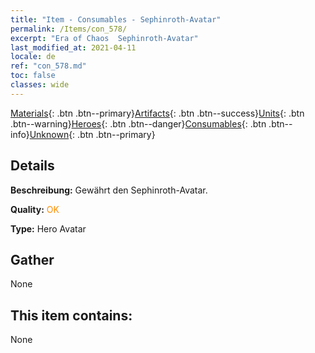 ```yaml
---
title: "Item - Consumables - Sephinroth-Avatar"
permalink: /Items/con_578/
excerpt: "Era of Chaos  Sephinroth-Avatar"
last_modified_at: 2021-04-11
locale: de
ref: "con_578.md"
toc: false
classes: wide
---
```

 [Materials](/de/Items/){: .btn .btn--primary}[Artifacts](/de/Items/Artifacts/){: .btn .btn--success}[Units](/de/Items/Units/){: .btn .btn--warning}[Heroes](/de/Items/Heroes/){: .btn .btn--danger}[Consumables](/de/Items/Consumables/){: .btn .btn--info}[Unknown](/de/Items/Unknown/){: .btn .btn--primary}

## Details
 **Beschreibung:** Gewährt den Sephinroth-Avatar.

 **Quality:** <span style="color: #FF8C00">OK</span>

 **Type:** Hero Avatar

## Gather

  None

## This item contains:

  None

